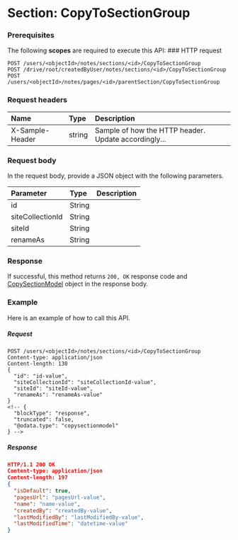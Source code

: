 # Section: CopyToSectionGroup


### Prerequisites
The following **scopes** are required to execute this API: ### HTTP request
<!-- { "blockType": "ignored" } -->
```http
POST /users/<objectId>/notes/sections/<id>/CopyToSectionGroup
POST /drive/root/createdByUser/notes/sections/<id>/CopyToSectionGroup
POST /users/<objectId>/notes/pages/<id>/parentSection/CopyToSectionGroup

```
### Request headers
| Name       | Type | Description|
|:---------------|:--------|:----------|
| X-Sample-Header  | string  | Sample of how the HTTP header. Update accordingly...|

### Request body
In the request body, provide a JSON object with the following parameters.

| Parameter	   | Type	|Description|
|:---------------|:--------|:----------|
|id|String||
|siteCollectionId|String||
|siteId|String||
|renameAs|String||

### Response
If successful, this method returns `200, OK` response code and [CopySectionModel](../resources/copysectionmodel.md) object in the response body.

### Example
Here is an example of how to call this API.
##### Request
<!-- {
  "blockType": "request",
  "name": "section_copytosectiongroup"
}-->
```http
POST /users/<objectId>/notes/sections/<id>/CopyToSectionGroup
Content-type: application/json
Content-length: 130
{
  "id": "id-value",
  "siteCollectionId": "siteCollectionId-value",
  "siteId": "siteId-value",
  "renameAs": "renameAs-value"
}
<!-- {
  "blockType": "response",
  "truncated": false,
  "@odata.type": "copysectionmodel"
} -->
```
##### Response
```json
HTTP/1.1 200 OK
Content-type: application/json
Content-length: 197
{
  "isDefault": true,
  "pagesUrl": "pagesUrl-value",
  "name": "name-value",
  "createdBy": "createdBy-value",
  "lastModifiedBy": "lastModifiedBy-value",
  "lastModifiedTime": "datetime-value"
}
```

<!-- uuid: 3e08aad1-d92d-4b02-b76e-6bc19e2e40b8
2015-10-14 23:39:41 UTC -->
<!-- {
  "type": "#page.annotation",
  "description": "Section: CopyToSectionGroup",
  "keywords": "",
  "section": "documentation",
  "tocPath": ""
}-->